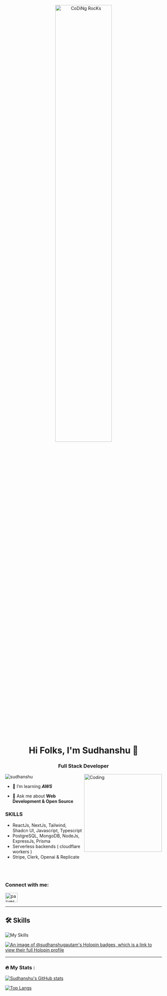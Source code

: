 <div align="center" width="50">

<img src="https://github.com/SP-XD/SP-XD/blob/main/images/dev-working_rounded.gif?raw=true" href="https://github.com/sudhanshugautam2911" alt="CoDiNg RocKs"  width="60%"/><br> 
  
</div>
<h1 align="center">Hi Folks, I'm Sudhanshu 🎈</h1>
<h3 align="center">Full Stack Developer</h3>
<img align="right" alt="Coding" width="250"  src="https://media4.giphy.com/media/R03zWv5p1oNSQd91EP/giphy.gif?cid=ecf05e47x82q65pxl2z77hxs1914obz3qtvtle3hxal70ggn&ep=v1_gifs_search&rid=giphy.gif&ct=g">


<p align="left"> <img src="https://komarev.com/ghpvc/?username=sudhanshugautam2911&label=Profile%20views&color=blueviolet&style=for-the-badge" alt="sudhanshu" /> </p>


- 🌱 I’m learning ***AWS***

- 💬 Ask me about **Web Development & Open Source**

<h3 align="left">SKILLS</h3>

- ReactJs, NextJs, Tailwind, Shadcn UI, Javascript, Typescript
- PostgreSQL, MongoDB, NodeJs, ExpressJs, Prisma
- Serverless backends ( cloudflare workers )
- Stripe, Clerk, Openai & Replicate

<br>
<br>

<h3 align="left">Connect with me:</h3>
<p align="left">
<a href="https://linkedin.com/in/sudhanshu-gautam" target="blank"><img align="center" src="https://raw.githubusercontent.com/rahuldkjain/github-profile-readme-generator/master/src/images/icons/Social/linked-in-alt.svg" alt="parvesh-saini-a5345a229" height="30" width="40" /></a>
</p>

<hr>

## 🛠 Skills
![My Skills](https://skillicons.dev/icons?i=react,next,docker,typescript,js,html,css,tailwind,firebase,nodejs,express,mongodb,git,photoshop,figma)



[![An image of @sudhanshugautam's Holopin badges, which is a link to view their full Holopin profile](https://holopin.me/sudhanshugautam)](https://holopin.io/@sudhanshugautam)

---

### :fire: My Stats :
[![Sudhanshu's GitHub stats](https://github-readme-stats.vercel.app/api?username=sudhanshugautam2911&count_private=true&show_icons=true&theme=vision-friendly-dark)](https://github.com/sudhanshugautam2911/github-readme-stats)


[![Top Langs](https://github-readme-stats.vercel.app/api/top-langs/?username=sudhanshugautam2911&layout=compact&theme=vision-friendly-dark)](https://github.com/sudhanshugautam2911/github-readme-stats)
